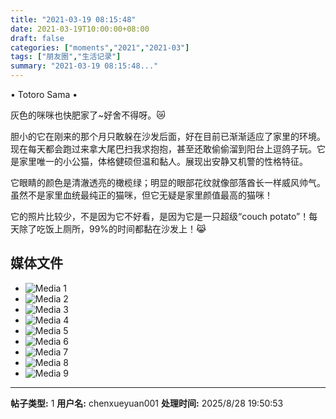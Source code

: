```yaml
---
title: "2021-03-19 08:15:48"
date: 2021-03-19T10:00:00+08:00
draft: false
categories: ["moments","2021","2021-03"]
tags: ["朋友圈","生活记录"]
summary: "2021-03-19 08:15:48..."
---
```


• Totoro Sama •

灰色的咪咪也快肥家了~好舍不得呀。😿

胆小的它在刚来的那个月只敢躲在沙发后面，好在目前已渐渐适应了家里的环境。现在每天都会跑过来拿大尾巴扫我求抱抱，甚至还敢偷偷溜到阳台上逗鸽子玩。它是家里唯一的小公猫，体格健硕但温和黏人。展现出安静又机警的性格特征。

它眼睛的颜色是清澈透亮的橄榄绿；明显的眼部花纹就像部落酋长一样威风帅气。虽然不是家里血统最纯正的猫咪，但它无疑是家里颜值最高的猫咪！

它的照片比较少，不是因为它不好看，是因为它是一只超级“couch potato”！每天除了吃饭上厕所，99%的时间都黏在沙发上！😹

## 媒体文件

- ![Media 1](/Moments/photos/2021-03-19/202103190815480.jpg)
- ![Media 2](/Moments/photos/2021-03-19/202103190815481.jpg)
- ![Media 3](/Moments/photos/2021-03-19/202103190815482.jpg)
- ![Media 4](/Moments/photos/2021-03-19/202103190815483.jpg)
- ![Media 5](/Moments/photos/2021-03-19/202103190815484.jpg)
- ![Media 6](/Moments/photos/2021-03-19/202103190815485.jpg)
- ![Media 7](/Moments/photos/2021-03-19/202103190815486.jpg)
- ![Media 8](/Moments/photos/2021-03-19/202103190815487.jpg)
- ![Media 9](/Moments/photos/2021-03-19/202103190815488.jpg)

---

**帖子类型:** 1
**用户名:** chenxueyuan001
**处理时间:** 2025/8/28 19:50:53